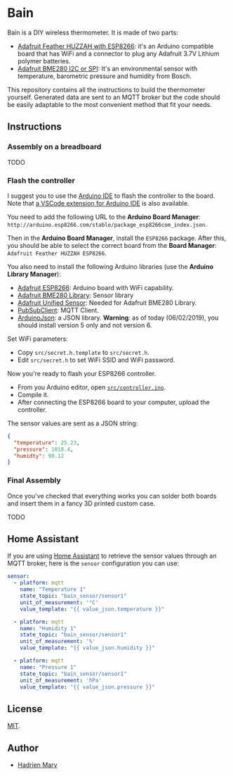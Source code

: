 # Bain

Bain is a DIY wireless thermometer. It is made of two parts:

- [Adafruit Feather HUZZAH with ESP8266](https://www.adafruit.com/product/2821): it's an Arduino compatible board that has WiFi and a connector to plug any Adafruit 3.7V Lithium polymer batteries.
- [Adafruit BME280 I2C or SPI](https://www.adafruit.com/product/2652): It's an environmental sensor with temperature, barometric pressure and humidity from Bosch.

This repository contains all the instructions to build the thermometer yourself. Generated data are sent to an MQTT broker but the code should be easily adaptable to the most convenient method that fit your needs.

## Instructions

### Assembly on a breadboard

TODO

### Flash the controller

I suggest you to use the [Arduino IDE](https://www.arduino.cc/en/main/software) to flash the controller to the board. Note that [a VSCode extension for Arduino IDE](https://marketplace.visualstudio.com/items?itemName=vsciot-vscode.vscode-arduino) is also available.

You need to add the following URL to the **Arduino Board Manager**: `http://arduino.esp8266.com/stable/package_esp8266com_index.json`.

Then in the **Arduino Board Manager**, install the `ESP8266` package. After this, you should be able to select the correct board from the **Board Manager**: `Adafruit Feather HUZZAH ESP8266`.

You also need to install the following Arduino libraries (use the **Arduino Library Manager**):

- [Adafruit ESP8266](https://github.com/adafruit/Adafruit_ESP8266): Arduino board with WiFi capability.
- [Adafruit BME280 Library](https://github.com/adafruit/Adafruit_BME280_Library): Sensor library
- [Adafruit Unified Sensor](https://github.com/adafruit/Adafruit_Sensor): Needed for Adafruit BME280 Library.
- [PubSubClient](https://github.com/knolleary/pubsubclient): MQTT Client.
- [ArduinoJson](https://github.com/bblanchon/ArduinoJson): a JSON library. **Warning**: as of today (06/02/2019), you should install version 5 only and not version 6.

Set WiFi parameters:

- Copy `src/secret.h.template` to `src/secret.h`.
- Edit `src/secret.h` to set WiFi SSID and WiFi password.

Now you're ready to flash your ESP8266 controller.

- From you Arduino editor, open [`src/controller.ino`](src/controller.ino).
- Compile it.
- After connecting the ESP8266 board to your computer, upload the controller.

The sensor values are sent as a JSON string:

```json
{
  "temperature": 25.23,
  "pressure": 1018.4,
  "humidty": 90.12
}
```

### Final Assembly

Once you've checked that everything works you can solder both boards and insert them in a fancy 3D printed custom case.

TODO

## Home Assistant

If you are using [Home Assistant](https://www.home-assistant.io) to retrieve the sensor values through an MQTT broker, here is the `sensor` configuration you can use:

```yaml
sensor:
  - platform: mqtt
    name: "Temperature 1"
    state_topic: "bain_sensor/sensor1"
    unit_of_measurement: '°C'
    value_template: "{{ value_json.temperature }}"

  - platform: mqtt
    name: "Humidity 1"
    state_topic: "bain_sensor/sensor1"
    unit_of_measurement: '%'
    value_template: "{{ value_json.humidity }}"

  - platform: mqtt
    name: "Pressure 1"
    state_topic: "bain_sensor/sensor1"
    unit_of_measurement: 'hPa'
    value_template: "{{ value_json.pressure }}"
```

## License

[MIT](./LICENSE).

## Author

- [Hadrien Mary](mailto:hadrien.mary_AT_gmail.com)

